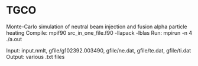 # TGCO
Monte-Carlo simulation of neutral beam injection and fusion alpha particle heating
Compile:
mpif90 src_in_one_file.f90 -llapack -lblas
Run:
mpirun -n 4 ./a.out     

Input: input.nmlt, gfile/g102392.003490, gfile/ne.dat, gfile/te.dat, gfile/ti.dat
Output: various .txt files
